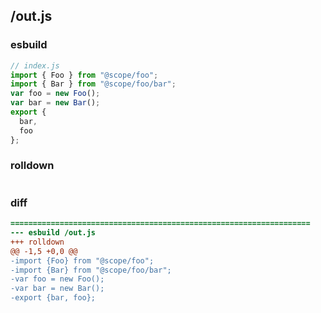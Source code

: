 ## /out.js
### esbuild
```js
// index.js
import { Foo } from "@scope/foo";
import { Bar } from "@scope/foo/bar";
var foo = new Foo();
var bar = new Bar();
export {
  bar,
  foo
};
```
### rolldown
```js

```
### diff
```diff
===================================================================
--- esbuild	/out.js
+++ rolldown	
@@ -1,5 +0,0 @@
-import {Foo} from "@scope/foo";
-import {Bar} from "@scope/foo/bar";
-var foo = new Foo();
-var bar = new Bar();
-export {bar, foo};

```
